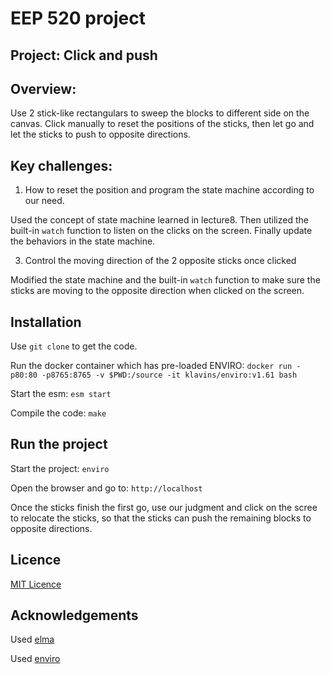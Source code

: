 # EEP 520 project
## Project: Click and push
## Overview:
Use 2 stick-like rectangulars to sweep the blocks to different side on the canvas. Click manually to reset the positions of the sticks, then let go and let the sticks to push to opposite directions.
## Key challenges:
1. How to reset the position and program the state machine according to our need. 

Used the concept of state machine learned in lecture8. Then utilized the built-in `watch` function to listen on the clicks on the screen. Finally update the behaviors in the state machine.

3. Control the moving direction of the 2 opposite sticks once clicked

Modified the state machine and the built-in `watch` function to make sure the sticks are moving to the opposite direction when clicked on the screen.

## Installation
Use `git clone` to get the code.

Run the docker container which has pre-loaded ENVIRO: `docker run -p80:80 -p8765:8765 -v $PWD:/source -it klavins/enviro:v1.61 bash`

Start the esm: `esm start`

Compile the code: `make`

## Run the project

Start the project: `enviro`

Open the browser and go to: `http://localhost`

Once the sticks finish the first go, use our judgment and click on the scree to relocate the sticks, so that the sticks can push the remaining blocks to opposite directions.

## Licence

[MIT Licence](https://opensource.org/licenses/MIT)

## Acknowledgements

Used [elma](https://github.com/klavinslab/elma) 

Used [enviro](https://github.com/klavinslab/enviro)
